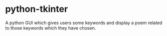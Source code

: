 # python-tkinter
A python GUI which gives users some keywords and display a poem related to those keywords which they have chosen.

